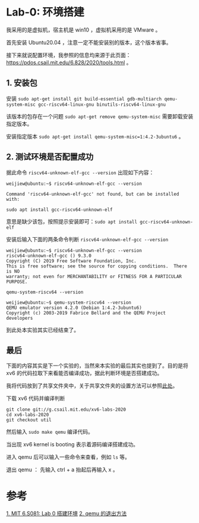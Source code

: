 # Lab-0: 环境搭建

我采用的是虚拟机，宿主机是 win10 ，虚拟机采用的是 VMware 。

首先安装 Ubuntu20.04 ，注意一定不能安装别的版本，这个版本省事。

接下来就说配置环境，我参照的信息均来源于此页面： https://pdos.csail.mit.edu/6.828/2020/tools.html 。

## 1. 安装包

安装 `sudo apt-get install git build-essential gdb-multiarch qemu-system-misc gcc-riscv64-linux-gnu binutils-riscv64-linux-gnu` 

该版本的包存在一个问题 `sudo apt-get remove qemu-system-misc` 需要卸载安装指定版本。

安装指定版本 `sudo apt-get install qemu-system-misc=1:4.2-3ubuntu6` 。

## 2. 测试环境是否配置成功

据此命令 `riscv64-unknown-elf-gcc --version` 出现如下内容：

    weijiew@ubuntu:~$ riscv64-unknown-elf-gcc --version

    Command 'riscv64-unknown-elf-gcc' not found, but can be installed with:

    sudo apt install gcc-riscv64-unknown-elf

意思是缺少该包，按照提示安装即可：`sudo apt install gcc-riscv64-unknown-elf`

安装后输入下面的两条命令判断 `riscv64-unknown-elf-gcc --version`

    weijiew@ubuntu:~$ riscv64-unknown-elf-gcc --version
    riscv64-unknown-elf-gcc () 9.3.0
    Copyright (C) 2019 Free Software Foundation, Inc.
    This is free software; see the source for copying conditions.  There is NO
    warranty; not even for MERCHANTABILITY or FITNESS FOR A PARTICULAR PURPOSE.

`qemu-system-riscv64 --version`

    weijiew@ubuntu:~$ qemu-system-riscv64 --version
    QEMU emulator version 4.2.0 (Debian 1:4.2-3ubuntu6)
    Copyright (c) 2003-2019 Fabrice Bellard and the QEMU Project developers

到此处本实验其实已经结束了。

## 最后

下面的内容其实是下一个实验的，当然来本实验的最后其实也提到了。目的是将 xv6 的代码拉取下来看能否编译成功，据此判断环境是否搭建成功。

我将代码放到了共享文件夹中，关于共享文件夹的设置方法可以参照[此处](https://zhuanlan.zhihu.com/p/42203768)。

下载 xv6 代码并编译判断

    git clone git://g.csail.mit.edu/xv6-labs-2020
    cd xv6-labs-2020
    git checkout util

然后输入 `sudo make qemu` 编译代码。

当出现 xv6 kernel is booting 表示着源码编译搭建成功。

进入 qemu 后可以输入一些命令来查看，例如 `ls` 等。

退出 qemu ： 先输入 ctrl + a 抬起后再输入 x 。

# 参考

[1. MIT 6.S081: Lab 0 搭建环境](https://zhuanlan.zhihu.com/p/343655412)
[2. qemu 的退出方法](https://blog.csdn.net/zsj1126/article/details/104054913)